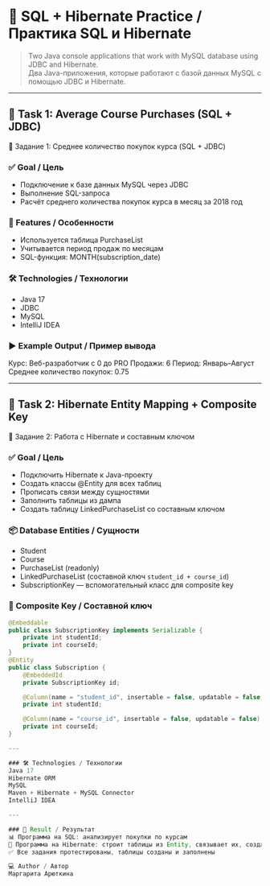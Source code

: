 # 🧠 SQL + Hibernate Practice / Практика SQL и Hibernate

> Two Java console applications that work with MySQL database using JDBC and Hibernate.  
> Два Java-приложения, которые работают с базой данных MySQL с помощью JDBC и Hibernate.
---

## 📘 Task 1: Average Course Purchases (SQL + JDBC)
📗 Задание 1: Среднее количество покупок курса (SQL + JDBC)

### ✅ Goal / Цель
- Подключение к базе данных MySQL через JDBC
- Выполнение SQL-запроса
- Расчёт среднего количества покупок курса в месяц за 2018 год

### 🧩 Features / Особенности
- Используется таблица PurchaseList
- Учитывается период продаж по месяцам
- SQL-функция: MONTH(subscription_date)

### 🛠 Technologies / Технологии
- Java 17
- JDBC
- MySQL
- IntelliJ IDEA

### ▶️ Example Output / Пример вывода
Курс: Веб-разработчик с 0 до PRO
Продажи: 6
Период: Январь–Август
Среднее количество покупок: 0.75

---

## 📘 Task 2: Hibernate Entity Mapping + Composite Key
📗 Задание 2: Работа с Hibernate и составным ключом

### ✅ Goal / Цель
- Подключить Hibernate к Java-проекту
- Создать классы @Entity для всех таблиц
- Прописать связи между сущностями
- Заполнить таблицы из дампа
- Создать таблицу LinkedPurchaseList со составным ключом

### 📦 Database Entities / Сущности
- Student
- Course
- PurchaseList (readonly)
- LinkedPurchaseList (составной ключ `student_id + course_id`)
- SubscriptionKey — вспомогательный класс для composite key

### 🔐 Composite Key / Составной ключ
```java
@Embeddable
public class SubscriptionKey implements Serializable {
    private int studentId;
    private int courseId;
}
@Entity
public class Subscription {
    @EmbeddedId
    private SubscriptionKey id;

    @Column(name = "student_id", insertable = false, updatable = false)
    private int studentId;

    @Column(name = "course_id", insertable = false, updatable = false)
    private int courseId;
}

---

### 🛠 Technologies / Технологии
Java 17
Hibernate ORM
MySQL
Maven + Hibernate + MySQL Connector
IntelliJ IDEA

---

### 🧩 Result / Результат
📊 Программа на SQL: анализирует покупки по курсам
🧱 Программа на Hibernate: строит таблицы из Entity, связывает их, создаёт таблицу LinkedPurchaseList
✅ Все задания протестированы, таблицы созданы и заполнены

‍💻 Author / Автор
Маргарита Арюткина